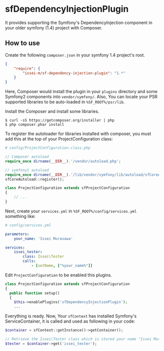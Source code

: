 sfDependencyInjectionPlugin
===========================

It provides supporting the Symfony's DependencyInjection component in your older symfony (1.4) project with Composer.

How to use
----------

Create the following `composer.json` in your symfony 1.4 project's root.

```json
{
    "require": {
        "issei-m/sf-dependency-injection-plugin": "1.*"
    }
}
```

Here, Composer would install the plugin in your `plugins` directory and some Symfony2 components into `vendor/symfony/`.
Also, You can locate your PSR supported libraries to be auto-loaded in `%SF_ROOT%/psr/lib`.

Install the Composer and install some libraries.

```
$ curl -sS https://getcomposer.org/installer | php
$ php composer.phar install
```

To register the autoloader for libraries installed with composer, you must add this at the top of your ProjectConfiguration class:

``` php
# config/ProjectConfiguration.class.php

// Composer autoload
require_once dirname(__DIR__).'/vendor/autoload.php';

// symfony1 autoload
require_once dirname(__DIR__).'/lib/vendor/symfony/lib/autoload/sfCoreAutoload.class.php';
sfCoreAutoload::register();

class ProjectConfiguration extends sfProjectConfiguration
{
    // ...
}
```

Next, create your `services.yml` in `%SF_ROOT%/config/services.yml` something like:

```yaml
# config/services.yml

parameters:
    your_name: 'Issei Murasawa'

services:
    issei_tester:
        class: Issei\Tester
        calls:
            - [setName, ["%your_name%"]]

```

Edit `ProjectConfiguration` to be enabled this plugins.

```php
class ProjectConfiguration extends sfProjectConfiguration
{
  public function setup()
  {
    $this->enablePlugins('sfDependencyInjectionPlugin');
    ...
```

Everything is ready. Now, Your `sfContext` has installed Symfony's ServiceContainer, it is called and used as following in your code:

```php
$container = sfContext::getInstance()->getContainer();

// Retrieve the Issei\Tester class which is stored your name "Issei Murasawa"
$tester = $container->get('issei_tester');
```
